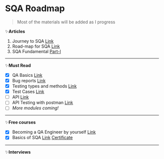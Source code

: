 # SQA Roadmap
> Most of the materials will be added as I progress

✨**Articles** 
1. Journey to SQA [Link](https://web.archive.org/web/20220612193417/https://www.linkedin.com/pulse/ongoing-journey-software-quality-assurancesqa-sarowar-alam-saidi/)
2. Road-map for SQA [Link](https://web.archive.org/web/20220612193600/https://www.linkedin.com/pulse/road-map-become-sqa-base-sarowar-alam-saidi/)
3. SQA Fundamental [Part-I](https://web.archive.org/web/20220612193748/https://www.linkedin.com/pulse/sqa-fundamental-part-i-sarowar-alam-saidi/)
---

✨**Must Read**
- [X] QA Basics [Link](https://web.archive.org/web/20220611182316/https://codemify.com/qabasics)
- [X] Bug reports [Link](https://web.archive.org/web/20220611182330/https://codemify.com/bugreports)
- [X] Testing types and methods [Link](https://web.archive.org/web/20220611183307/https://codemify.com/testingtypes)
- [X] Test Cases [Link](https://web.archive.org/web/20220611183312/https://codemify.com/testcases)
- [ ] API [Link](https://web.archive.org/web/20220612163638/https://codemify.com/whatisapi)
- [ ] API Testing with postman [Link](https://web.archive.org/web/20220612164147/https://codemify.com/api_test_postman)
- [ ] _More modules coming!_
---

✨**Free courses**
- [X] Becoming a QA Engineer by yourself [Link](https://www.youtube.com/watch?v=4kkvkOAFPI0)
- [X] Basics of SQA [Link](https://www.mygreatlearning.com/academy/courses/5444842/43771#?utm_source=share_with_friends) [Certificate](https://olympus1.mygreatlearning.com/course_certificate/IQMVYWVU)
---
✨**Interviews**
